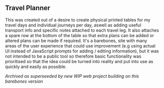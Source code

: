 ## Travel Planner

This was created out of a desire to create physical printed tables for my travel days and individual journeys per day, aswell as adding useful transport info and specific notes attached to each travel leg. It also attaches a spare row at the bottom of the table so that extra plans can be added or altered plans can be made if required. It's a barebones, site with many areas of the user experience that could use improvement (e.g using actual UI instead of JavaScript prompts for adding / editing information), but it was not intended to be a public tool so therefore basic functionality was prioritised so that the idea could be turned into reality and put into use as quickly and easily as possible.

*Archived as superseeded by new WIP web project building on this barebones version*
